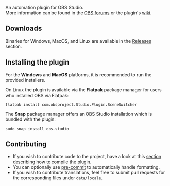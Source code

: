An automation plugin for OBS Studio.  
More information can be found in the [OBS forums](https://obsproject.com/forum/resources/automatic-scene-switching.395/) or the plugin's [wiki](https://github.com/WarmUpTill/SceneSwitcher/wiki).

## Downloads

Binaries for Windows, MacOS, and Linux are available in the [Releases](https://github.com/WarmUpTill/SceneSwitcher/releases) section.

## Installing the plugin

For the **Windows** and **MacOS** platforms, it is recommended to run the provided installers.

On Linux the plugin is available via the **Flatpak** package manager for users who installed OBS via Flatpak:
```
flatpak install com.obsproject.Studio.Plugin.SceneSwitcher
```

The **Snap** package manager offers an OBS Studio installation which is bundled with the plugin:
```
sudo snap install obs-studio
```

## Contributing
- If you wish to contribute code to the project, have a look at this [section](BUILDING.md) describing how to compile the plugin.
- You can optionally use [pre-commit](https://pre-commit.com) to automatically handle formatting.
- If you wish to contribute translations, feel free to submit pull requests for the corresponding files under `data/locale`.
